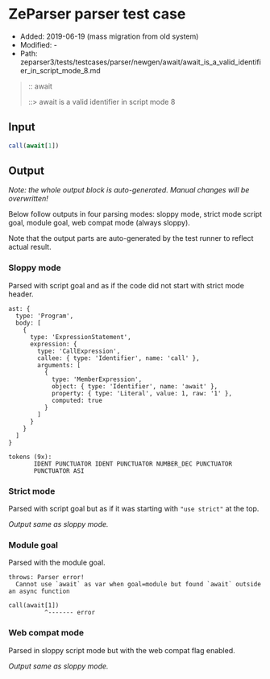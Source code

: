 # ZeParser parser test case

- Added: 2019-06-19 (mass migration from old system)
- Modified: -
- Path: zeparser3/tests/testcases/parser/newgen/await/await_is_a_valid_identifier_in_script_mode_8.md

> :: await
>
> ::> await is a valid identifier in script mode 8

## Input

`````js
call(await[1])
`````

## Output

_Note: the whole output block is auto-generated. Manual changes will be overwritten!_

Below follow outputs in four parsing modes: sloppy mode, strict mode script goal, module goal, web compat mode (always sloppy).

Note that the output parts are auto-generated by the test runner to reflect actual result.

### Sloppy mode

Parsed with script goal and as if the code did not start with strict mode header.

`````
ast: {
  type: 'Program',
  body: [
    {
      type: 'ExpressionStatement',
      expression: {
        type: 'CallExpression',
        callee: { type: 'Identifier', name: 'call' },
        arguments: [
          {
            type: 'MemberExpression',
            object: { type: 'Identifier', name: 'await' },
            property: { type: 'Literal', value: 1, raw: '1' },
            computed: true
          }
        ]
      }
    }
  ]
}

tokens (9x):
       IDENT PUNCTUATOR IDENT PUNCTUATOR NUMBER_DEC PUNCTUATOR
       PUNCTUATOR ASI
`````

### Strict mode

Parsed with script goal but as if it was starting with `"use strict"` at the top.

_Output same as sloppy mode._

### Module goal

Parsed with the module goal.

`````
throws: Parser error!
  Cannot use `await` as var when goal=module but found `await` outside an async function

call(await[1])
          ^------- error
`````


### Web compat mode

Parsed in sloppy script mode but with the web compat flag enabled.

_Output same as sloppy mode._
